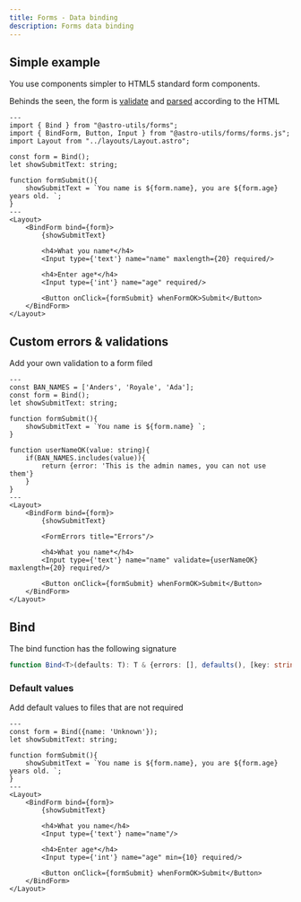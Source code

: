 ```yaml
---
title: Forms - Data binding
description: Forms data binding
---
```


## Simple example

You use components simpler to HTML5 standard form components.

Behinds the seen, the form is <ins>validate</ins> and <ins>parsed</ins> according to the HTML

```astro
---
import { Bind } from "@astro-utils/forms";
import { BindForm, Button, Input } from "@astro-utils/forms/forms.js";
import Layout from "../layouts/Layout.astro";

const form = Bind();
let showSubmitText: string;

function formSubmit(){
    showSubmitText = `You name is ${form.name}, you are ${form.age} years old. `;
}
---
<Layout>
    <BindForm bind={form}>
        {showSubmitText}

        <h4>What you name*</h4>
        <Input type={'text'} name="name" maxlength={20} required/>

        <h4>Enter age*</h4>
        <Input type={'int'} name="age" required/>

        <Button onClick={formSubmit} whenFormOK>Submit</Button>
    </BindForm>
</Layout>
```

## Custom errors & validations

Add your own validation to a form filed

```astro
---
const BAN_NAMES = ['Anders', 'Royale', 'Ada'];
const form = Bind();
let showSubmitText: string;

function formSubmit(){
    showSubmitText = `You name is ${form.name} `;
}

function userNameOK(value: string){
    if(BAN_NAMES.includes(value)){
        return {error: 'This is the admin names, you can not use them'}
    }
}
---
<Layout>
    <BindForm bind={form}>
        {showSubmitText}

        <FormErrors title="Errors"/>

        <h4>What you name*</h4>
        <Input type={'text'} name="name" validate={userNameOK} maxlength={20} required/>

        <Button onClick={formSubmit} whenFormOK>Submit</Button>
    </BindForm>
</Layout>
```

## Bind

The bind function has the following signature

```ts
function Bind<T>(defaults: T): T & {errors: [], defaults(), [key: string]: any}
```

### Default values
Add default values to files that are not required
```astro
---
const form = Bind({name: 'Unknown'});
let showSubmitText: string;

function formSubmit(){
    showSubmitText = `You name is ${form.name}, you are ${form.age} years old. `;
}
---
<Layout>
    <BindForm bind={form}>
        {showSubmitText}

        <h4>What you name</h4>
        <Input type={'text'} name="name"/>

        <h4>Enter age*</h4>
        <Input type={'int'} name="age" min={10} required/>

        <Button onClick={formSubmit} whenFormOK>Submit</Button>
    </BindForm>
</Layout>
```

